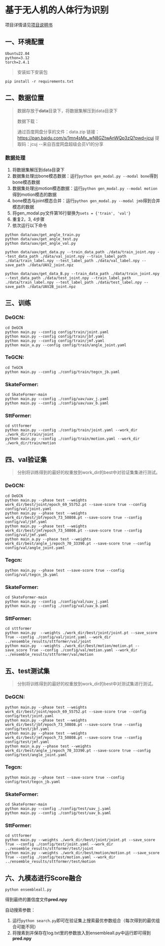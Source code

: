 # 基于无人机的人体行为识别

项目详情请见[项目说明书](https://github.com/ylyaixi/life-victory/blob/main/%E5%9F%BA%E4%BA%8E%E6%97%A0%E4%BA%BA%E6%9C%BA%E7%9A%84%E4%BA%BA%E4%BD%93%E8%A1%8C%E4%B8%BA%E8%AF%86%E5%88%AB%E8%AF%B4%E6%98%8E%E4%B9%A6.pdf)  
  
## 一、环境配置

```
Ubuntu22.04
python=3.12
torch=2.4.1
```

> 安装如下安装包

```
pip install -r requirements.txt
```



## 二、数据位置

> 数据存放于**data**目录下，将数据集解压到data目录下
>
> 数据下载：
>
> 通过百度网盘分享的文件：data.zip
> 链接：https://pan.baidu.com/s/1mn4sMx_wN8GZtwAnWQp3zQ?pwd=jcuj 
> 提取码：jcuj 
> --来自百度网盘超级会员V1的分享

### 数据处理

1. 将数据集解压到data目录下
2. 数据集处理出bone模态数据：运行`python gen_modal.py --modal bone`得到bone模态数据
3. 数据集处理出motion模态数据：运行`python gen_modal.py --modal motion`得到motion模态的数据
4. bone模态与joint模态合并：运行`python gen_modal.py --modal jmb`得到合并模态的数据
5. 将gen_modal.py文件第16行替换为`sets = {'train', 'val'}`
6. 重复2，3,   4步骤
7. 依次运行以下命令

```
python data/uav/get_angle_train.py
python data/uav/get_angle_test.py
python data/uav/get_angle_val.py

python data/uav/get_data.py --train_data_path ./data/train_joint.npy --test_data_path ./data/val_joint.npy --train_label_path ./data/train_label.npy --test_label_path ./data/val_label.npy --save_path ./data/UAV2_joint.npz

python data/uav/get_data_B.py --train_data_path ./data/train_joint.npy --test_data_path ./data/test_joint.npy --train_label_path ./data/train_label.npy --test_label_path ./data/test_label.npy --save_path ./data/UAV2B_joint.npz
```



## 三、训练

### DeGCN:

```
cd DeGCN
python main.py --config config/train/joint.yaml
python main.py --config config/train/jbf.yaml
python main.py --config config/train/jmf.yaml
python main_a.py --config config/train/angle_joint.yaml
```

### TeGCN:

```
cd TeGCN
python main.py --config ./config/train/tegcn_jb.yaml
```

### SkateFormer:

```
cd SkateFormer-main
python main.py --config ./config/uav/uav_j.yaml
python main.py --config ./config/uav/uav_b.yaml 
```

### SttFormer:

```
cd sttformer
python main.py --config ./config/train/joint.yaml --work_dir ./work_dir/train/joint
python main.py --config ./config/train/motion.yaml --work_dir ./work_dir/train/motion
```



## 四、val验证集

> 分别将训练得到的最好的权重放到work_dir的best中对验证集集进行测试。

### DeGCN:

```
cd DeGCN
python main.py --phase test --weights work_dir/best/joint/epoch_69_55752.pt --save-score true --config config/val/joint.yaml
python main.py --phase test --weights work_dir/best/jbf/epoch_73_50808.pt --save-score true --config config/val/jbf.yaml 
python main.py --phase test --weights work_dir/best/jmf/epoch_73_50808.pt --save-score true --config config/val/jmf.yaml
python main_a.py --phase test --weights work_dir/best/angle_j/epoch_70_33390.pt --save-score true --config config/val/angle_joint.yaml
```

### Tegcn:

```
python main.py --phase test --save-score true --config config/val/tegcn_jb.yaml
```

### SkateFormer:

```
cd SkateFormer-main
python main.py --config ./config/val/uav_j.yaml
python main.py --config ./config/val/uav_b.yaml
```

### SttFormer:

```
cd sttformer
python main.py  --weights ./work_dir/best/joint/joint.pt --save_score True --config ./config/val/joint.yaml --work_dir ../ensemble_results/sttformer/val/joint
python main.py  --weights ./work_dir/best/motion/motion.pt --save_score True --config ./config/val/motion.yaml --work_dir ../ensemble_results/sttformer/val/motion
```



## 五、test测试集

> 分别将训练得到的最好的权重放到work_dir的best中对测试集进行测试。

### DeGCN:

```
python main.py --phase test --weights work_dir/best/joint/epoch_69_55752.pt --save-score true --config config/test/joint.yaml
python main.py --phase test --weights work_dir/best/jbf/epoch_73_50808.pt --save-score true --config config/test/jbf.yaml
python main.py --phase test --weights work_dir/best/jmf/epoch_73_50808.pt --save-score true --config config/test/jmf.yaml
python main_a.py --phase test --weights work_dir/best/angle_j/epoch_70_33390.pt --save-score true --config config/test/angle_joint.yaml
```

### Tegcn:

```
python main.py --phase test --save-score true --config config/test/tegcn_jb.yaml
```

### SkateFormer:

```
cd SkateFormer-main
python main.py --config ./config/test/uav_j.yaml
python main.py --config ./config/test/uav_b.yaml
```

### SttFormer:

```
cd sttformer
python main.py --weights ./work_dir/best/joint/joint.pt --save_score True --config ./config/test/joint.yaml --work_dir ../ensemble_results/sttformer/test/joint
python main.py --weights ./work_dir/best/motion/motion.pt --save_score True --config ./config/test/motion.yaml --work_dir ../ensemble_results/sttformer/test/motion
```



## 六、九模态进行Score融合

```
python ensembleall.py
```

得到最终的置信度文件**pred.npy**

自动搜索参数：

1. 运行`python search.py`即可在验证集上搜索最优参数组合（每次得到的最优组合可能不同）
2. 将搜素到并保存在log.txt里的参数放入到ensembleall.py中运行即可得到**pred.npy**

